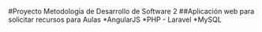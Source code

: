#Proyecto Metodología de Desarrollo de Software 2
##Aplicación web para solicitar recursos para Aulas
*AngularJS
*PHP - Laravel
*MySQL
